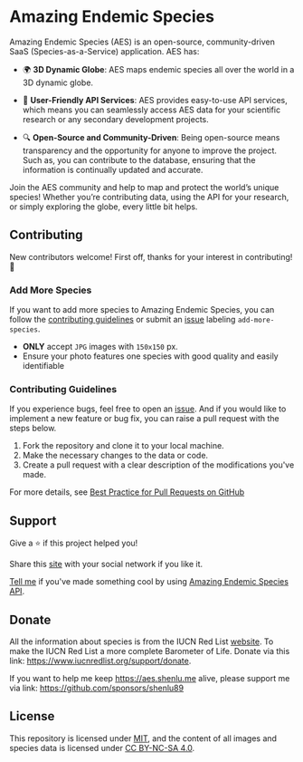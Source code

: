# Amazing Endemic Species

Amazing Endemic Species (AES) is an open-source, community-driven SaaS (Species-as-a-Service) application. AES has:

- 🌍 **3D Dynamic Globe**: AES maps endemic species all over the world in a 3D dynamic globe.

- 🦎 **User-Friendly API Services**: AES provides easy-to-use API services, which means you can seamlessly access AES data for your scientific research or any secondary development projects.

- 🔍 **Open-Source and Community-Driven**: Being open-source means transparency and the opportunity for anyone to improve the project. Such as, you can contribute to the database, ensuring that the information is continually updated and accurate.

Join the AES community and help to map and protect the world’s unique species! Whether you’re contributing data, using the API for your research, or simply exploring the globe, every little bit helps.

## Contributing

New contributors welcome! First off, thanks for your interest in contributing! 🎉

### Add More Species

If you want to add more species to Amazing Endemic Species, you can follow the [contributing guidelines](#contributing-guidelines) or submit an [issue](https://github.com/shenlu89/amazing-endemic-species/issues/new?assignees=shenlu89&labels=add-more-species&projects=&template=add_more_species.md&title=%5BAdd+More+Species%5D) labeling `add-more-species`.

- **ONLY** accept `JPG` images with `150x150` px.
- Ensure your photo features one species with good quality and easily identifiable

### Contributing Guidelines

If you experience bugs, feel free to open an [issue](https://github.com/shenlu89/amazing-endemic-species/issues/new). And if you would like to implement a new feature or bug fix, you can raise a pull request with the steps below.

1. Fork the repository and clone it to your local machine.
2. Make the necessary changes to the data or code.
3. Create a pull request with a clear description of the modifications you've made.

For more details, see [Best Practice for Pull Requests on GitHub](https://www.shenlu.me/blog/best-practice-for-pull-requests-on-github)

## Support

Give a ⭐️ if this project helped you!

Share this [site](https://aes.shenlu.me) with your social network if you like it.

[Tell me](https://github.com/shenlu89/amazing-endemic-species/discussions/new?category=show-and-tell) if you've made something cool by using [Amazing Endemic Species API]().

## Donate

All the information about species is from the IUCN Red List [website](https://www.iucnredlist.org/). To make the IUCN Red List a more complete Barometer of Life. Donate via this link: https://www.iucnredlist.org/support/donate.

If you want to help me keep https://aes.shenlu.me alive, please support me via link: https://github.com/sponsors/shenlu89

## License

This repository is licensed under [MIT](/LICENSE), and the content of all images and species data is licensed under [CC BY-NC-SA 4.0](https://creativecommons.org/licenses/by-nc-sa/4.0/).
